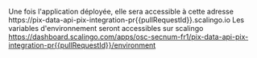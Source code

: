 Une fois l'application déployée, elle sera accessible à cette adresse https://pix-data-api-pix-integration-pr{{pullRequestId}}.scalingo.io
Les variables d'environnement seront accessibles sur scalingo https://dashboard.scalingo.com/apps/osc-secnum-fr1/pix-data-api-pix-integration-pr{{pullRequestId}}/environment
